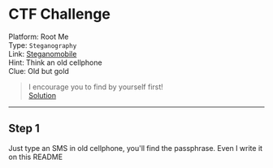 # CTF Challenge

Platform: Root Me </br>
Type: `Steganography` </br>
Link: [Steganomobile](https://www.root-me.org/en/Challenges/Steganography/Steganomobile) </br>
Hint: Think an old cellphone </br>
Clue: Old but gold </br>

> I encourage you to find by yourself first! </br>
[Solution](./passphrase.txt) </br>

---

## Step 1
Just type an SMS in old cellphone, you'll find the passphrase. Even I write it on this README </br>
